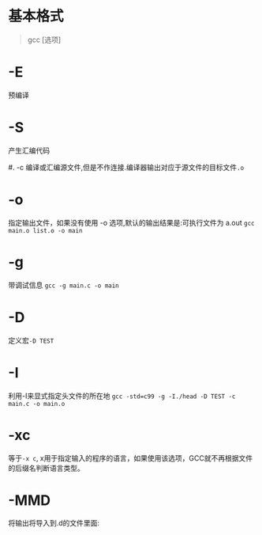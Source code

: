 # 基本格式
> gcc [选项] 

# -E
预编译

# -S
产生汇编代码

#. -c
编译或汇编源文件,但是不作连接.编译器输出对应于源文件的目标文件`.o`

# -o
指定输出文件，如果没有使用 -o 选项,默认的输出结果是:可执行文件为 a.out
`gcc main.o list.o -o main`

# -g 
带调试信息 `gcc -g main.c -o main`

# -D
定义宏`-D TEST`

# -I
利用-I来显式指定头文件的所在地
`gcc -std=c99 -g -I./head -D TEST -c main.c -o main.o`

# -xc
等于`-x c`, x用于指定输入的程序的语言，如果使用该选项，GCC就不再根据文件的后缀名判断语言类型。 

# -MMD
将输出将导入到.d的文件里面:
